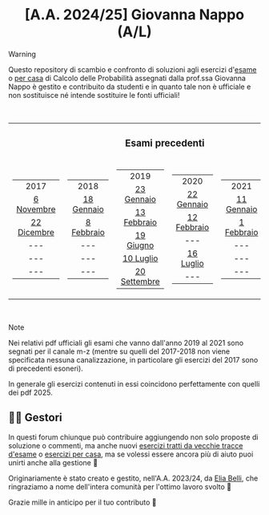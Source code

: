 <div align="center">

# [A.A. 2024/25] Giovanna Nappo (A/L)

</div>

> [!WARNING]
> Questo repository di scambio e confronto di soluzioni agli esercizi d'[esame](../../../discussions/categories/esami-a-l) o [per casa](../../../discussions/categories/esercizi-a-l) di Calcolo delle Probabilità assegnati dalla prof.ssa Giovanna Nappo è gestito e contribuito da studenti e in quanto tale non è ufficiale e non sostituisce né intende sostituire le fonti ufficiali!

<br>
<table align="center">
  <tr>
    <td colspan="6" align="center">
      <h3> Esami precedenti</h3>
    </td>
  </tr>
  <tr>
    <td>
      <table>
        <tr>
          <td align="center">2017</td>
        </tr>
        <tr>
          <td align="center">
            <a href="https://github.com/sapienzastudentsnetwork/calcolo-delle-probabilita/discussions?discussions_q=is%3Aopen+label%3A%226+novembre+2017+%5BA-L%5D%22"> 6 Novembre </a>
          </td>
        </tr>
        <tr>
          <td align="center">
            <a href="https://github.com/sapienzastudentsnetwork/calcolo-delle-probabilita/discussions?discussions_q=is%3Aopen+label%3A%2222+dicembre+2017+%5BA-L%5D%22"> 22 Dicembre </a>
          </td>
        </tr>
        <tr>
          <td align="center"> --- </td>
        </tr>
        <tr>
          <td align="center"> --- </td>
        </tr>
        <tr>
          <td align="center"> --- </td>
      </table>
    </td>
    <td>
      <table>
        <tr>
          <td align="center">2018</td>
        </tr>
        <tr>
          <td align="center">
            <a href="https://github.com/sapienzastudentsnetwork/calcolo-delle-probabilita/discussions?discussions_q=is%3Aopen+label%3A%2218+gennaio+2018+%5BA-L%5D%22"> 18 Gennaio </a>
          </td>
        </tr>
        <tr>
          <td align="center">
            <a href="https://github.com/sapienzastudentsnetwork/calcolo-delle-probabilita/discussions?discussions_q=is%3Aopen+label%3A%228+febbraio+2018+%5BA-L%5D%22"> 8 Febbraio </a>
          </td>
        </tr>
        <tr>
          <td align="center"> --- </td>
        </tr>
        <tr>
          <td align="center"> --- </td>
        </tr>
        <tr>
          <td align="center"> --- </td>
      </table>
    </td>
    <td>
      <table>
        <tr>
          <td align="center">2019</td>
        </tr>
        <tr>
          <td align="center">
            <a href="https://github.com/sapienzastudentsnetwork/calcolo-delle-probabilita/discussions?discussions_q=is%3Aopen+2019+label%3A%2223+gennaio+2019+%5BA-L%5D%22"> 23 Gennaio </a>
          </td>
        </tr>
        <tr>
          <td align="center">
            <a href="https://github.com/sapienzastudentsnetwork/calcolo-delle-probabilita/discussions?discussions_q=is%3Aopen+2019+label%3A%2213+febbraio+2019+%5BA-L%5D%22"> 13 Febbraio </a>
          </td>
        </tr>
        <tr>
          <td align="center">
            <a href="https://github.com/sapienzastudentsnetwork/calcolo-delle-probabilita/discussions?discussions_q=is%3Aopen+2019+label%3A%2219+giugno+2019+%5BA-L%5D%22"> 19 Giugno </a>
          </td>
        </tr>
        <tr>
          <td align="center">
            <a href="https://github.com/sapienzastudentsnetwork/calcolo-delle-probabilita/discussions?discussions_q=is%3Aopen+2019+label%3A%2210+luglio+2019+%5BA-L%5D%22"> 10 Luglio </a>
          </td>
        </tr>
        <tr>
          <td align="center">
            <a href="https://github.com/sapienzastudentsnetwork/calcolo-delle-probabilita/discussions?discussions_q=is%3Aopen+2019+label%3A%2220+settembre+2019+%5BA-L%5D%22"> 20 Settembre </a>
          </td>
      </table>
    </td>
    <td>
      <table>
        <tr>
          <td align="center">2020</td>
        </tr>
        <tr>
          <td align="center">
            <a href="https://github.com/sapienzastudentsnetwork/calcolo-delle-probabilita/discussions?discussions_q=is%3Aopen+2020+label%3A%2222+gennaio+2020+%5BA-L%5D%22"> 22 Gennaio </a>
          </td>
        </tr>
        <tr>
          <td align="center">
            <a href="https://github.com/sapienzastudentsnetwork/calcolo-delle-probabilita/discussions?discussions_q=is%3Aopen+2020+label%3A%2212+febbraio+2020+%5BA-L%5D%22"> 12 Febbraio </a>
          </td>
        </tr>
        <tr>
          <td align="center"> --- </td>
        </tr>
        <tr>
          <td align="center">
            <a href="https://github.com/sapienzastudentsnetwork/calcolo-delle-probabilita/discussions?discussions_q=is%3Aopen+2020+label%3A%2216+luglio+2020+%5BA-L%5D%22"> 16 Luglio </a>
          </td>
        </tr>
        <tr>
          <td align="center"> --- </td>
        </tr>
      </table>
    </td>
    <td>
      <table>
        <tr>
          <td align="center">2021</td>
        </tr>
        <tr>
          <td align="center">
            <a href="https://github.com/sapienzastudentsnetwork/calcolo-delle-probabilita/discussions?discussions_q=is%3Aopen+2021+label%3A%2211+gennaio+2021+%5BA-L%5D%22"> 11 Gennaio </a>
          </td>
        </tr>
        <tr>
          <td align="center">
            <a href="https://github.com/sapienzastudentsnetwork/calcolo-delle-probabilita/discussions?discussions_q=is%3Aopen+2021+label%3A%221+febbraio+2021+%5BA-L%5D%22"> 1 Febbraio </a>
          </td>
        </tr>
        <tr>
          <td align="center"> --- </td>
        </tr>
        <tr>
          <td align="center"> --- </a>
          </td>
        </tr>
        <tr>
          <td align="center"> --- </td>
        </tr>
      </table>
    </td>
    <td>
      <table>
        <tr>
          <td align="center">2025</td>
        </tr>
        <tr>
          <td align="center">
            <a href="https://github.com/sapienzastudentsnetwork/calcolo-delle-probabilita/discussions?discussions_q=is%3Aopen+2025+label%3A%2222+gennaio+2025+%5BA-L%5D%22"> 22 Gennaio </a>
          </td>
        </tr>
        <tr>
          <td align="center">
            <a href="https://github.com/sapienzastudentsnetwork/calcolo-delle-probabilita/discussions?discussions_q=is%3Aopen+febbraio+2025+label%3A%2219+febbraio+2025+%5BA-L%5D%22"> 19 Febbraio </a>
          </td>
        </tr>
        <tr>
          <td align="center"> <a href="https://github.com/sapienzastudentsnetwork/calcolo-delle-probabilita/discussions?discussions_q=is%3Aopen+label%3A%2211+giugno+2025+%5BA-L%5D%22"> 11 Giugno </a> </td>
        </tr>
        <tr>
          <td align="center"> <a href="https://github.com/sapienzastudentsnetwork/calcolo-delle-probabilita/discussions?discussions_q=is%3Aopen+label%3A%2216+luglio+2025+%5BA-L%5D%22"> 16 Luglio </a> </td>
        </tr>
        <tr>
          <td align="center"> <a href="https://github.com/sapienzastudentsnetwork/calcolo-delle-probabilita/discussions?discussions_q=is%3Aopen+label%3A%225+settembre+2025+%5BA-L%5D%22"> 5 Settembre </a> </td>
      </table>
    </td>
  </tr>
</table>
<br>

> [!NOTE]
> Nei relativi pdf ufficiali gli esami che vanno dall'anno 2019 al 2021 sono segnati per il canale m-z (mentre su quelli del 2017-2018 non viene specificata nessuna canalizzazione, in particolare gli esercizi del 2017 sono di precedenti esoneri).
>
> In generale gli esercizi contenuti in essi coincidono perfettamente con quelli dei pdf 2025.

## 👷‍♀️ Gestori

In questi forum chiunque può contribuire aggiungendo non solo proposte di soluzione o commenti, ma anche nuovi [esercizi tratti da vecchie tracce d'esame](../../../discussions/new?category=esami-m-z) o [esercizi per casa](../../../discussions/new?category=esercizi-m-z), ma se volessi essere ancora più di aiuto puoi unirti anche alla gestione 🙂

Originariamente è stato creato e gestito, nell'A.A. 2023/24, da [Elia Belli](https://github.com/Elia-Belli), che ringraziamo a nome dell'intera comunità per l'ottimo lavoro svolto 💪

Grazie mille in anticipo per il tuo contributo 🙌
